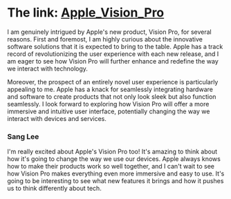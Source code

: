 # The link: [Apple_Vision_Pro](https://www.apple.com/newsroom/2023/06/introducing-apple-vision-pro/)


I am genuinely intrigued by Apple's new product, Vision Pro, for several reasons. First and foremost, I am highly curious about the innovative software solutions that it is expected to bring to the table. Apple has a track record of revolutionizing the user experience with each new release, and I am eager to see how Vision Pro will further enhance and redefine the way we interact with technology.

Moreover, the prospect of an entirely novel user experience is particularly appealing to me. Apple has a knack for seamlessly integrating hardware and software to create products that not only look sleek but also function seamlessly. I look forward to exploring how Vision Pro will offer a more immersive and intuitive user interface, potentially changing the way we interact with devices and services.

### Sang Lee

I'm really excited about Apple's Vision Pro too! It's amazing to think about how it's going to change the way we use our devices. Apple always knows how to make their products work so well together, and I can't wait to see how Vision Pro makes everything even more immersive and easy to use. It's going to be interesting to see what new features it brings and how it pushes us to think differently about tech.
